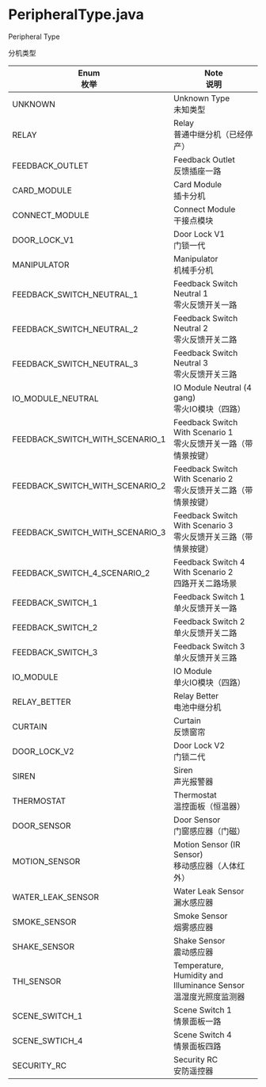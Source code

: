 # PeripheralType.java

Peripheral Type

分机类型

| Enum <br/> 枚举 | Note <br/> 说明 | 
| - | - |
| UNKNOWN | Unknown Type <br/> 未知类型 | 
| RELAY | Relay <br/> 普通中继分机（已经停产）| 
| FEEDBACK_OUTLET | Feedback Outlet <br/> 反馈插座一路 | 
| CARD_MODULE | Card Module <br/> 插卡分机 | 
| CONNECT_MODULE | Connect Module <br/> 干接点模块 | 
| DOOR_LOCK_V1 | Door Lock V1 <br/> 门锁一代 | 
| MANIPULATOR | Manipulator <br/> 机械手分机 | 
| FEEDBACK_SWITCH_NEUTRAL_1 | Feedback Switch Neutral 1 <br/> 零火反馈开关一路 | 
| FEEDBACK_SWITCH_NEUTRAL_2 | Feedback Switch Neutral 2 <br/> 零火反馈开关二路 | 
| FEEDBACK_SWITCH_NEUTRAL_3 | Feedback Switch Neutral 3 <br/> 零火反馈开关三路 | 
| IO_MODULE_NEUTRAL | IO Module Neutral (4 gang) <br/> 零火IO模块（四路） | 
| FEEDBACK_SWITCH_WITH_SCENARIO_1 | Feedback Switch With Scenario 1 <br/> 零火反馈开关一路（带情景按键） | 
| FEEDBACK_SWITCH_WITH_SCENARIO_2 | Feedback Switch With Scenario 2 <br/> 零火反馈开关二路（带情景按键） | 
| FEEDBACK_SWITCH_WITH_SCENARIO_3 | Feedback Switch With Scenario 3 <br/> 零火反馈开关三路（带情景按键） | 
| FEEDBACK_SWITCH_4_SCENARIO_2 | Feedback Switch 4 With Scenario 2 <br/> 四路开关二路场景 | 
| FEEDBACK_SWITCH_1 | Feedback Switch 1 <br/> 单火反馈开关一路 | 
| FEEDBACK_SWITCH_2 | Feedback Switch 2 <br/> 单火反馈开关二路 | 
| FEEDBACK_SWITCH_3 | Feedback Switch 3 <br/> 单火反馈开关三路 | 
| IO_MODULE | IO Module <br/> 单火IO模块（四路） | 
| RELAY_BETTER | Relay Better <br/> 电池中继分机 | 
| CURTAIN | Curtain <br/> 反馈窗帘 | 
| DOOR_LOCK_V2 | Door Lock V2 <br/> 门锁二代 | 
| SIREN | Siren <br/> 声光报警器 | 
| THERMOSTAT | Thermostat <br/> 温控面板（恒温器） | 
| DOOR_SENSOR | Door Sensor <br/> 门窗感应器（门磁） | 
| MOTION_SENSOR | Motion Sensor (IR Sensor) <br/> 移动感应器（人体红外） | 
| WATER_LEAK_SENSOR | Water Leak Sensor <br/> 漏水感应器 | 
| SMOKE_SENSOR | Smoke Sensor <br/> 烟雾感应器 | 
| SHAKE_SENSOR | Shake Sensor <br/> 震动感应器 | 
| THI_SENSOR | Temperature, Humidity and Illuminance Sensor <br/> 温湿度光照度监测器 | 
| SCENE_SWITCH_1 | Scene Switch 1 <br/> 情景面板一路 | 
| SCENE_SWTICH_4 | Scene Switch 4 <br/> 情景面板四路 | 
| SECURITY_RC | Security RC <br/> 安防遥控器 | 
